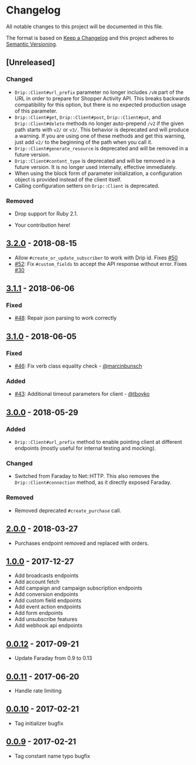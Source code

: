 # Changelog
All notable changes to this project will be documented in this file.

The format is based on [Keep a Changelog](http://keepachangelog.com/en/1.0.0/)
and this project adheres to [Semantic Versioning](http://semver.org/spec/v2.0.0.html).

## [Unreleased]

[master]: https://github.com/DripEmail/drip-ruby/compare/v3.2.0...HEAD

### Changed
- `Drip::Client#url_prefix` parameter no longer includes `/vN` part of the URL in order to prepare for Shopper Activity API. This breaks backwards compatibility for this option, but there is no expected production usage of this parameter.
- `Drip::Client#get`, `Drip::Client#post`, `Drip::Client#put`, and `Drip::Client#delete` methods no longer auto-prepend `/v2` if the given path starts with `v2/` or `v3/`. This behavior is deprecated and will produce a warning. If you are using one of these methods and get this warning, just add `v2/` to the beginning of the path when you call it.
- `Drip::Client#generate_resource` is deprecated and will be removed in a future version.
- `Drip::Client#content_type` is deprecated and will be removed in a future version. It is no longer used internally, effective immediately.
- When using the block form of parameter initialization, a configuration object is provided instead of the client itself.
- Calling configuration setters on `Drip::Client` is deprecated.

### Removed
- Drop support for Ruby 2.1.

- Your contribution here!

## [3.2.0] - 2018-08-15

[3.2.0]: https://github.com/DripEmail/drip-ruby/compare/v3.1.1...v3.2.0

- Allow `#create_or_update_subscriber` to work with Drip id. Fixes [#50](https://github.com/DripEmail/drip-ruby/issues/50)
- [#52](https://github.com/DripEmail/drip-ruby/pull/52): Fix `#custom_fields` to accept the API response without error. Fixes [#30](https://github.com/DripEmail/drip-ruby/issues/30)

## [3.1.1] - 2018-06-06

[3.1.1]: https://github.com/DripEmail/drip-ruby/compare/v3.1.0...v3.1.1

### Fixed

- [#48](https://github.com/DripEmail/drip-ruby/issues/48): Repair json parsing to work correctly

## [3.1.0] - 2018-06-05

[3.1.0]: https://github.com/DripEmail/drip-ruby/compare/v3.0.0...v3.1.0

### Fixed
- [#46](https://github.com/DripEmail/drip-ruby/pull/46): Fix verb class equality check - [@marcinbunsch](https://github.com/marcinbunsch)

### Added
- [#43](https://github.com/DripEmail/drip-ruby/pull/43): Additional timeout parameters for client - [@tboyko](https://github.com/tboyko)

## [3.0.0] - 2018-05-29

[3.0.0]: https://github.com/DripEmail/drip-ruby/compare/v2.0.0...v3.0.0

### Added
- `Drip::Client#url_prefix` method to enable pointing client at different endpoints (mostly useful for internal testing and mocking).

### Changed
- Switched from Faraday to Net::HTTP. This also removes the `Drip::Client#connection` method, as it directly exposed Faraday.

### Removed
- Removed deprecated `#create_purchase` call.

## [2.0.0] - 2018-03-27

[2.0.0]: https://github.com/DripEmail/drip-ruby/compare/v1.0.0...v2.0.0

- Purchases endpoint removed and replaced with orders.

## [1.0.0] - 2017-12-27

[1.0.0]: https://github.com/DripEmail/drip-ruby/compare/v0.0.12...v1.0.0

- Add broadcasts endpoints
- Add account fetch
- Add campaign and campaign subscription endpoints
- Add conversion endpoints
- Add custom field endpoints
- Add event action endpoints
- Add form endpoints
- Add unsubscribe features
- Add webhook api endpoints

## [0.0.12] - 2017-09-21

[0.0.12]: https://github.com/DripEmail/drip-ruby/compare/v0.0.11...v0.0.12

- Update Faraday from 0.9 to 0.13

## [0.0.11] - 2017-06-20

[0.0.11]: https://github.com/DripEmail/drip-ruby/compare/v0.0.10...v0.0.11

- Handle rate limiting

## [0.0.10] - 2017-02-21

[0.0.10]: https://github.com/DripEmail/drip-ruby/compare/v0.0.9...v0.0.10

- Tag initializer bugfix

## [0.0.9] - 2017-02-21

[0.0.9]: https://github.com/DripEmail/drip-ruby/compare/v0.0.8...v0.0.9

- Tag constant name typo bugfix

